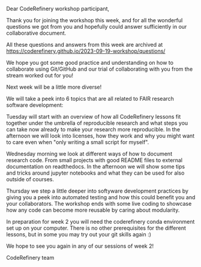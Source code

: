 Dear CodeRefinery workshop participant,

Thank you for joining the workshop this week, and for all the wonderful questions we got  from you 
and hopefully could answer sufficiently in our collaborative document.

All these questions and answers from this week are archived at https://coderefinery.github.io/2023-09-19-workshop/questions/

We hope you got some good practice and understanding on how to collaborate using Git/GitHub and 
our trial of collaborating with you from the stream worked out for you!

Next week will be a little more diverse! 

We will take a peek into 6 topics that are all related to FAIR research software development: 

Tuesday will start with an overview of how all CodeRefinery lessons fit together under the umbrella of reproducible research 
and what steps you can take now already to make your research more reproducible. In the afternoon we will look into licenses, 
how they work and why you might want to care even when "only writing a small script for myself". 

Wednesday morning we look at different ways of how to document research code. From small projects with good README files to 
external documentation on readthedocs. In the afternoon we will show some tips and tricks around jupyter notebooks and what 
they can be used for also outside of courses.

Thursday we step a little deeper into softyware development practices by giving you a peek into automated testing and how this
could benefit you and your collaborators. The workshop ends with some live coding to showcase how any code can become more reusable 
by caring about modularity. 

In preparation for week 2 you will need the coderefinery conda environment set up on your computer. 
There is no other prerequisites for the different lessons, but in some you may try out your git skills again :)

We hope to see you again in any of our sessions of week 2!

CodeRefinery team
